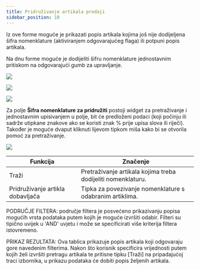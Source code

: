 ```yaml
---
title: Pridruživanje artikala prodaji  
sidebar_position: 10
---
```


Iz ove forme moguće je prikazati popis artikala kojima još nije dodijeljena šifra nomenklature (aktiviranjem odgovarajućeg flaga) ili potpuni popis artikala.

Na dnu forme moguće je dodijeliti šifru nomenklature jednostavnim pritiskom na odgovarajući gumb za upravljanje.  

![](/img/it-it/finance-area/declarations/intrastat/sales-item-association/image01.png)

![](/img/it-it/finance-area/declarations/intrastat/sales-item-association/image02.png)

![](/img/it-it/finance-area/declarations/intrastat/sales-item-association/image03.png)

Za polje **Šifra nomenklature za pridružiti** postoji widget za pretraživanje i jednostavnim upisivanjem u polje, bit će predloženi podaci (koji počinju ili sadrže utipkane znakove ako se koristi znak % prije upisa slova ili riječi). Također je moguće dvaput kliknuti lijevom tipkom miša kako bi se otvorila pomoć za pretraživanje.  

![](/img/it-it/finance-area/declarations/intrastat/sales-item-association/image04.png)



| Funkcija | Značenje |
| --- | --- |
| Traži | Pretraživanje artikala kojima treba dodijeliti nomenklaturu. |
| Pridruživanje artikla dobavljača | Tipka za povezivanje nomenklature s odabranim artiklima. |

PODRUČJE FILTERA: područje filtera je posvećeno prikazivanju popisa mogućih vrsta podataka putem kojih je moguće izvršiti odabir. Filteri su tipično uvijek u 'AND' uvjetu i može se specificirati više kriterija filtera istovremeno.

PRIKAZ REZULTATA: Ova tablica prikazuje popis artikala koji odgovaraju gore navedenim filterima. Nakon što korisnik specificira vrijednosti putem kojih želi izvršiti pretragu artikala te pritisne tipku [Traži] na pripadajućoj traci izbornika, u prikazu podataka će dobiti popis željenih artikala.  





